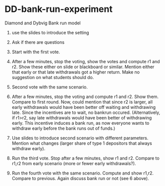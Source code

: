 # DD-bank-run-experiment
Diamond and Dybvig Bank run model

1. use the slides to introduce the setting

2. Ask if there are questions

3. Start with the first vote.

4. After a few minutes, stop the voting, show the votes and compute r1 and r2. Show these either on slide or blackboard or similar. 
Mention either that early or that late withdrawals got a higher return. Make no suggestion on what students should do.

5. Second vote with the same scenario.

6. After a few minutes, stop the voting and compute r1 and r2. Show them. Compare to first round. Now, could mention that since r2 is larger, all early withdrawals would have been better off waiting and withdrawing late. Since the incentives are to wait, no bankrun occured. (Alternatively, if r1>r2, say late withdrawals would have been better of withdrawing early. This incentive induces a bank run, as now everyone wants to withdraw early before the bank runs out of funds.)

7. Use slides to introduce second scenario with different parameters. Mention what changes (larger share of type 1 depositors that always withdraw early).

8. Run the third vote. Stop after a few minutes, show r1 and r2. Compare to r1,r2 from early scenario (more or fewer early withdrawals?).

9. Run the fourth vote with the same scenario. Compute and show r1,r2. Compare to previous. Again discuss bank run or not (see 6 above).
